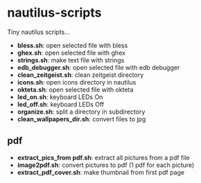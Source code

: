 # nautilus-scripts

Tiny nautilus scripts...

* **bless.sh**: open selected file with bless
* **ghex.sh**: open selected file with ghex
* **strings.sh**: make text file with strings
* **edb_debugger.sh**: open selected file with edb debugger
* **clean_zeitgeist.sh**: clean zeitgeist directory
* **icons.sh**: open icons directory in nautilus
* **okteta.sh**: open selected file with okteta
* **led_on.sh**: keyboard LEDs On
* **led_off.sh**: keyboard LEDs Off
* **organize.sh**: split a directory in subdirectory
* **clean_wallpapers_dir.sh**: convert files to jpg

## pdf

* **extract_pics_from pdf.sh**: extract all pictures from a pdf file
* **image2pdf.sh**: convert pictures to pdf (1 pdf for each picture)
* **extract_pdf_cover.sh**: make thumbnail from first pdf page
